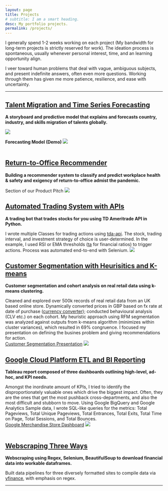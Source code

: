 ```yaml
---
layout: page
title: Projects
# subtitle: I am a smart heading.
desc: My portfolio projects.
permalink: /projects/
---
```


<div class="pretty-links">

    
<div class="lead lead-about">

I generally spend 1-2 weeks working on each project (My bandwidth for long-term projects is strictly reserved for work). The ideation process is spontaneous, usually whenever personal interest, time, and an learning opportunity align.

I veer toward human problems that deal with vague, ambiguous subjects, and present indefinite answers, often even more questions. Working through them has given me more patience, resilience, and ease with uncertainty. 
    
<div style="text-align: left">
    
<!-- {::nomarkdown} 
<figure class="site-profile">
    <img src="{{ site.baseurl }}/assets/img/profile.png">
</figure>
{:/} -->

---
## [Talent Migration and Time Series Forecasting](https://public.tableau.com/app/profile/dea.wang/viz/WorldBankLinkedInInsights/StoryInsights)
**A storyboard and predictive model that explains and forecasts country, industry, and skills migration of talents globally.** 

<img src="{{ site.baseurl }}/assets/img/git.talentmigration1.png">

**Forecasting Model (Demo)**
<img src="{{ site.baseurl }}/assets/img/git.talentmigration2.png">    
<br>  
    
## <i class='fa fa-file-text'></i>[Return-to-Office Recommender](/assets/pdf/git.o2analytics.pdf)
**Building a recommender system to classify and predict workplace health & safety and exigency of return-to-office admist the pandemic.**

Section of our Product Pitch
<img src="{{ site.baseurl }}/assets/img/git.office.png">
<br>  

## [Automated Trading System with APIs](https://github.com/deawyk/Automated-Trading-System-via-APIs/blob/main/automated%20trading%20tda%20api.py)
**A trading bot that trades stocks for you using TD Ameritrade API in Python.**
    
I wrote multiple Classes for trading actions using [tda-api](https://pypi.org/project/tda-api/). The stock, trading interval, and investment strategy of choice is user-determined. In the example, I used RSI or EMA thresholds ([ta](https://technical-analysis-library-in-python.readthedocs.io/en/latest/) for financial ratios) to trigger actions. Process was automated end-to-end with Selenium.
<img src="{{ site.baseurl }}/assets/img/git.tb1.png">
<br>    
    
    
## [Customer Segmentation with Heurisitics and K-means](https://github.com/deawyk/Customer-Segmentation-via-KMeans/blob/main/CS_KMeans.ipynb)
**Customer segmentation and cohort analysis on real retail data using k-means clustering.**
    
Cleaned and explored over 500k records of real retail data from an UK based online store. Dynamically converted prices in GBP based on fx rate at date of purchase ([currency converter](https://pypi.org/project/CurrencyConverter/)); conducted behavioural analysis (CLV etc.) on each cohort. My heuristic approach using RFM segmentation was analyzed against outputs from k-means algorithm (minimizes within cluster variances), which resulted in 69% congruence. I focused my presentation on defining the busines problem and giving recommendations for action.<br>
<i class='fa fa-file-text'></i>[Customer Segmentation Presentation](/assets/pdf/git.customerseg.pdf)
<img src="{{ site.baseurl }}/assets/img/git.cs1.png">
<br>
    
    
## [Google Cloud Platform ETL and BI Reporting](https://github.com/deawyk/Google-Analytics-KPIs-via-Google-BigQuery/blob/main/BigQuery%20Script.sql)
**Tableau report composed of three dashboards outlining high-level, ad-hoc, and KPI needs.**
    
Amongst the inordinate amount of KPIs, I tried to identify the disproportionately valuable ones which drive the biggest impact. Often, they are the ones that get the most pushback cross-departments, and also the most difficult and stubborn to move. Using Google BigQuery and Google Analytics Sample data, I wrote SQL-like queries for the metrics: Total Pageviews, Total Unique Pageviews, Total Entrances, Total Exits, Total Time on Page, Total Sessions, and Total Bounces.<br>
[Google Merchandise Store Dashboard](https://public.tableau.com/views/gms_16221492319430/1?:language=en-US&:display_count=n&:origin=viz_share_link)
<img src="{{ site.baseurl }}/assets/img/git.ga1.png">          
<br>
    
    
## [Webscraping Three Ways](https://github.com/deawyk/Webscraping-Three-Ways/blob/main/pipeline.py)
**Webscraping using Regex, Selenium, BeautifulSoup to download financial data into workable dataframes.**
    
Built data pipelines for three diversely formatted sites to compile data via [yfinance](https://pypi.org/project/yfinance/), with emphasis on regex.
    
---

